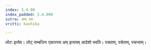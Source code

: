 ```yaml
---
index: 3.4.90
index_padded: 3.4.090
sutra: आम् एतः
vritti: kashika

---
```

लोटः इत्येव। लोट् सम्बधिनः एकारस्य अम् इत्ययम् आदेशो भवति। पचताम्, पचेताम्, पचन्ताम्।